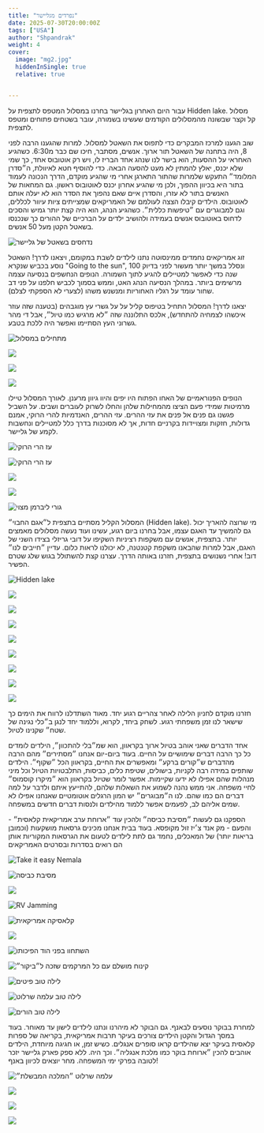```yaml
---
title: "נפרדים מגליישר"
date: 2025-07-30T20:00:00Z
tags: ["USA"]
author: "Shpandrak"
weight: 4
cover:
  image: "mg2.jpg"
  hiddenInSingle: true
  relative: true


---
```


עבור היום האחרון בגליישר בחרנו במסלול המטפס לתצפית על Hidden lake. מסלול קל וקצר שבשונה מהמסלולים הקודמים שעשינו בשמורה, עובר בשטחים פתוחים ומטפס לתצפית.

שוב הגענו למרכז המבקרים כדי לתפוס את השאטל למסלול. למרות שהגענו הרבה לפני 8, היה בתחנה של השאטל תור ארוך. אנשים, מסתבר, חיכו שם כבר מ6:30. כשהגיע האחראי על ההסעות, הוא בישר לנו שנהג אחד הבריז לו, ויש רק אוטובוס אחד, כך שמי שלא יכנס, יאלץ להמתין לא מעט להסעה הבאה. כדי להוסיף חטא לאיוולת, ה״סדרן המלומד״ התעקש שלמרות שהתור התארגן אחרי מי שהגיע מוקדם, הדרך הנכונה לעמוד בתור היא בכיוון ההפוך, ולכן מי שהגיע אחרון יכנס לאוטובוס ראשון. גם המחאות של האנשים בתור לא עזרו, והסדרן איים שאם נהפוך את הסדר הוא לא יעלה אותם לאוטובוס. הילדים קיבלו הצצה לעולמם של האמריקאים שמצייתים ציות עיוור לכללים, וגם למבוגרים עם ״טיפשות כללית״. כשהגיע הנהג, הוא היה קצת יותר גמיש והסכים לדחוס באוטובוס אנשים בעמידה ולהושיב ילדים על הברכיים של ההורים כך שנכנסו בשאטל הקטן מעל 50 אנשים.

![](bus.jpg "נדחסים בשאטל של גליישר")

זוג אמריקאים נחמדים ממינסוטה נתנו לילדים לשבת במקומם, ויצאנו לדרך! השאטל נוסע בכביש שנקרא "Going to the sun", ונסלל במשך יותר מעשור לפני בדיוק 100 שנה כדי לאפשר למטיילים להגיע לתוך השמורה. הנופים הנחשפים בנסיעה עצמה מרשימים ביותר. במהלך הנסיעה הנהג האט, וממש בסמוך לכביש חלפנו על פני דב שחור עומד על רגליו האחוריות ומנשנש משהו (לצערי לא הספקתי לצלם).

יצאנו לדרך! המסלול התחיל בטיפוס קליל על על גשרי עץ מוגבהים (בטענה שזה עוזר איכשהו לצמחיה להתחדש), אלכס התלוננה שזה ״לא מרגיש כמו טיול״, אבל די מהר גשרוני העץ הסתיימו ואפשר היה ללכת בטבע. 

![](climb1.jpg "מתחילים במסלול")

![](climb2.jpg)

![](climb3.jpg)

![](climb4.jpg)

הנופים הפנוראמיים של האחו הפתוח היו יפים והיוו גיוון מרענן. לאורך המסלול טיילו מרמיטות שמידי פעם הציצו מהמחילות שלהן והחלו לשרוק לעוברים ושבים. על השביל פגשנו גם פנים אל פנים את עזי ההרים. עזי ההרים, האנדמיות להרי הרוקי, אמנם גדולות, חזקות ומצויידות בקרניים חדות, אך לא מסוכנות בדרך כלל למטיילים ונחשבות לקמע של גליישר.

![](mg2.jpg "עז הרי הרוקי")

![](mg1.jpg "עז הרי הרוקי")

![](marmot.jpg)

![](butterfly.jpg)

![](kids.jpg "גורי ליברמן מצוי")

המסלול הקליל מסתיים בתצפית ל״אגם החבוי״ (Hidden lake). מי שרוצה להאריך יכול גם להמשיך עד האגם עצמו, אבל בחרנו ביום רגוע, עשינו ועוד נעשה מסלולים מאמצים יותר. בתצפית, אנשים עם משקפות רציניות השקיפו על דובי גריזלי בצידו השני של האגם, אבל למרות שהבאנו משקפת קטנטנה, לא יכולנו לראות כלום. עדיין ״חייבים לנו״ דוב! אחרי נשנושים בתצפית, חזרנו באותה הדרך. עצרנו קצת להשתולל בגוש שלג שטרם הפשיר. 

![](hiddenLake.jpg "Hidden lake")

![](hiddenLakeOutlook.jpg)

![](hiddenLakeOutlookLunch.jpg)

![](snow1.jpg)

![](snow2.jpg)

![](snow3.jpg)

![](snow4.jpg)

![](snow5.jpg)

![](hiddenLakeStats.PNG)

חזרנו מוקדם לחניון הלילה לאחר צהריים רגוע יחד. מאוד השתדלנו לרווח את הימים כך שישאר לנו זמן משפחתי רגוע. לשחק ביחד, לקרוא, וללמוד יחד לנגן ב״כלי נגינה של שטח״ שקנינו לטיול.

אחד הדברים שאני אוהב בטיול ארוך בקראוון, הוא שמ״בלי להתכוון״, הילדים לומדים כל כך הרבה דברים שימושיים על החיים. בעוד ביום-יום אנחנו ״מסתירים״ מהם הרבה מהדברים ש״קורים ברקע״ ומאפשרים את החיים, בקראוון הכל ״שקוף״. הילדים שותפים במידה רבה לקניות, בישולים, שטיפת כלים, כביסות, התלבטויות הטיול וכל מיני מנהלות שהם אפילו לא ידעו שקיימות. אפשר לומר שטיול בקראוון הוא ״מיקרו קוסמוס״ לחיי משפחה. אני ממש נהנה לשמוע את השאלות שלהם, להתייעץ איתם ולדבר על למה דברים הם כמו שהם. לנו ה״מבוגרים״ יש המון הרגלים אוטומטיים שאנחנו אפילו לא שמים אליהם לב, לפעמים אפשר ללמוד מהילדים ולנסות דברים חדשים במשפחה.

 הספקנו גם לעשות ״מסיבת כביסה״ ולהכין עוד ״ארוחת ערב אמריקאית קלאסית״ - והפעם - מק אנד צ׳יז זול מקופסא. בעוד בבית אנחנו מכינים גרסאות מושקעות (וכמובן בריאות יותר) של המאכלים, נחמד גם לתת לילדים לטעום את הגרסאות המקוריות אותן הם רואים בסדרות ובסרטים האמריקאים

![](nemalaBeer.jpg "Take it easy Nemala")

![](laundryParty.jpg "מסיבת כביסה")

![](playTime1.jpg)

![](playTime2.jpg "RV Jamming")

![](boxMacAndCheeze.jpg "קלאסיקה אמריקאית")

![](dinnerMacAndCheeze.jpg)

![](upsideDownBear1.jpg "השתחוו בפני הוד הפיכותו")

![](upsideDownBear2.jpg "קינוח מושלם עם כל המרקמים שזכה ל״ביקור״")

![](goodNightPitim.jpg "לילה טוב פיטים")

![](goodNightAC.jpg "לילה טוב עלמה שרלוט")

![](beerSunset.jpg "לילה טוב הורים")

למחרת בבוקר נוסעים לבאנף. גם הבוקר לא מיהרנו ונתנו לילדים לישון עד מאוחר. בעוד במסך הגדול והקטן הילדים צורכים בעיקר תרבות אמריקאית, בקריאה של ספרות קלאסית בעיקר יצא שהילדים קראו סופרים אנגלים. כשיש זמן, או חגיגה מיוחדת, הילדים אוהבים להכין ״ארוחת בוקר כמו מלכת אנגליה״. וכך היה. ללא ספק פארק גליישר יזכר לטובה בפרקי ימי המשפחה. מחר יוצאים לכיוון באנף!

![](fullEnglish1.jpg "עלמה שרלוט ״המלכה המבשלת״")

![](fullEnglish2.jpg)

![](fullEnglish3.jpg)

![](fullEnglish4.jpg)
